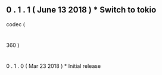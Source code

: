 #
0
.
1
.
1
(
June
13
2018
)
*
Switch
to
tokio
-
codec
(
#
360
)
#
0
.
1
.
0
(
Mar
23
2018
)
*
Initial
release
